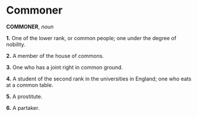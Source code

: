 # Commoner

**COMMONER**, _noun_

**1.** One of the lower rank, or common people; one under the degree of nobility.

**2.** A member of the house of commons.

**3.** One who has a joint right in common ground.

**4.** A student of the second rank in the universities in England; one who eats at a common table.

**5.** A prostitute.

**6.** A partaker.